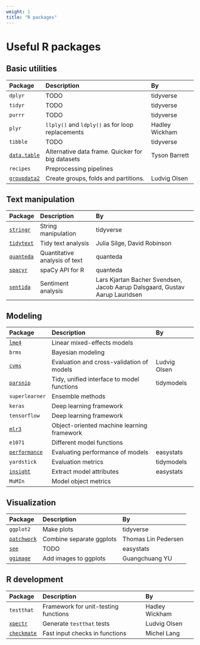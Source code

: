 ```yaml
---
weight: 1
title: "R packages"
---
```


# Useful R packages

## Basic utilities

| Package                                                   | Description                                      | By             |
| :-------------------------------------------------------- | :----------------------------------------------- | :------------- |
| `dplyr`                                                   | TODO                                             | tidyverse      |
| `tidyr`                                                   | TODO                                             | tidyverse      |
| `purrr`                                                   | TODO                                             | tidyverse      |
| `plyr`                                                    | `llply()` and `ldply()` as for loop replacements | Hadley Wickham |
| `tibble`                                                  | TODO                                             | tidyverse      |
| [`data.table`](https://github.com/Rdatatable/data.table)  | Alternative data frame. Quicker for big datasets | Tyson Barrett  |
| `recipes`                                                 | Preprocessing pipelines                          |                |
| [`groupdata2`](https://github.com/LudvigOlsen/groupdata2) | Create groups, folds and partitions.             | Ludvig Olsen   |

## Text manipulation

| Package                                              | Description                   | By                                                                          |
| :--------------------------------------------------- | :---------------------------- | :-------------------------------------------------------------------------- |
| [`stringr`](https://github.com/tidyverse/stringr)    | String manipulation           | tidyverse                                                                   |
| [`tidytext`](https://github.com/juliasilge/tidytext) | Tidy text analysis            | Julia Silge, David Robinson                                                 |
| [`quanteda`](https://github.com/quanteda/quanteda)   | Quantitative analysis of text | quanteda                                                                    |
| [`spacyr`](https://github.com/quanteda/spacyr)       | spaCy API for R               | quanteda                                                                    |
| [`sentida`](https://github.com/Guscode/Sentida)      | Sentiment analysis            | Lars Kjartan Bacher Svendsen, Jacob Aarup Dalsgaard, Gustav Aarup Lauridsen |

## Modeling

| Package                                                   | Description                                | By           |
| :-------------------------------------------------------- | :----------------------------------------- | :----------- |
| [`lme4`](https://github.com/lme4/lme4)                    | Linear mixed-effects models                |              |
| `brms`                                                    | Bayesian modeling                          |              |
| [`cvms`](https://github.com/LudvigOlsen/cvms)             | Evaluation and cross-validation of models  | Ludvig Olsen |
| [`parsnip`](https://github.com/tidymodels/parsnip)        | Tidy, unified interface to model functions | tidymodels   |
| `superlearner`                                            | Ensemble methods                           |              |
| `keras`                                                   | Deep learning framework                    |              |
| `tensorflow`                                              | Deep learning framework                    |              |
| [`mlr3`](https://github.com/mlr-org/mlr3/)                | Object-oriented machine learning framework |              |
| `e1071`                                                   | Different model functions                  |              |
| [`performance`](https://github.com/easystats/performance) | Evaluating performance of models           | easystats    |
| `yardstick`                                               | Evaluation metrics                         | tidymodels   |
| [`insight`](https://github.com/easystats/insight)         | Extract model attributes                   | easystats    |
| `MuMIn`                                                   | Model object metrics                       |              |

## Visualization

| Package                                               | Description              | By                  |
| :---------------------------------------------------- | :----------------------- | :------------------ |
| `ggplot2`                                             | Make plots               | tidyverse           |
| [`patchwork`](https://github.com/thomasp85/patchwork) | Combine separate ggplots | Thomas Lin Pedersen |
| [`see`](https://github.com/easystats/see)             | TODO                     | easystats           |
| [`ggimage`](https://github.com/GuangchuangYu/ggimage) | Add images to ggplots    | Guangchuang YU      |

## R development

| Package                                           | Description                          | By             |
| :------------------------------------------------ | :----------------------------------- | :------------- |
| `testthat`                                        | Framework for unit-testing functions | Hadley Wickham |
| [`xpectr`](https://github.com/LudvigOlsen/xpectr) | Generate `testthat` tests            | Ludvig Olsen   |
| [`checkmate`](https://github.com/mllg/checkmate)  | Fast input checks in functions       | Michel Lang    |

